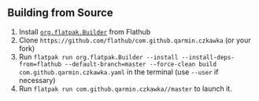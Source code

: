## Building from Source
1. Install [`org.flatpak.Builder`](https://github.com/flathub/org.flatpak.Builder) from Flathub
2. Clone `https://github.com/flathub/com.github.qarmin.czkawka` (or your fork)
3. Run `flatpak run org.flatpak.Builder --install --install-deps-from=flathub --default-branch=master --force-clean build com.github.qarmin.czkawka.yaml`
 in the terminal (use `--user` if necessary)
4. Run `flatpak run com.github.qarmin.czkawka//master` to launch it.
